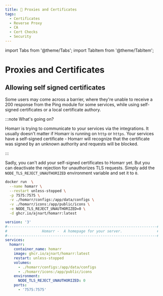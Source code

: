 ```yaml
---
title: 🔀 Proxies and Certificates
tags:
  - Certificates
  - Reverse Proxy
  - CA
  - Cert Checks
  - Security
---
```


import Tabs from '@theme/Tabs';
import TabItem from '@theme/TabItem';

# Proxies and Certificates



## Allowing self signed certificates
Some users may come across a barrier, where they're unable to receive a 200 response from the Ping module for some services, while using self-signed certificates or a local certificate authory.

:::note What's going on?

Homarr is trying to communicate to your services via the integrations.
It usually doesn't matter if Homarr is running on ``http`` or ``https``.
Your services have a self-signed certificate - Homarr will recognize that the certificate was signed by an unknown authority and requests will be blocked.

:::

Sadly, you can't add your self-signed certificates to Homarr yet.
But you can deactivate the rejection for unauthorizes TLS requests.
Simply add the ``NODE_TLS_REJECT_UNAUTHORIZED`` environment variable and set it to ``0``.

<Tabs>
  <TabItem value="docker_run" label="Example with Docker Run" default>

```bash title=Terminal
docker run  \
  --name homarr \
  --restart unless-stopped \
  -p 7575:7575 \
  -v ./homarr/configs:/app/data/configs \
  -v ./homarr/icons:/app/public/icons \
  -e NODE_TLS_REJECT_UNAUTHORIZED=0 \
  -d ghcr.io/ajnart/homarr:latest
```

  </TabItem>
  <TabItem value="docker_compose" label="Example with Docker Compose">

```yml title=docker-compose.yml
version: '3'
#---------------------------------------------------------------------#
#                Homarr -  A homepage for your server.                #
#---------------------------------------------------------------------#
services:
  homarr:
    container_name: homarr
    image: ghcr.io/ajnart/homarr:latest
    restart: unless-stopped
    volumes:
      - ./homarr/configs:/app/data/configs
      - ./homarr/icons:/app/public/icons
    environment:
      NODE_TLS_REJECT_UNAUTHORIZED: 0
    ports:
      - '7575:7575'
```

  </TabItem>
</Tabs>

